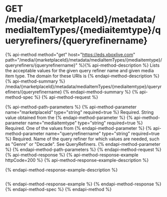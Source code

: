 # GET /media/{marketplaceId}/metadata/mediaItemTypes/{mediaitemtype}/queryrefiners/{queryrefinername}

{% api-method method="get" host="https://eds.xboxlive.com" path="/media/{marketplaceId}/metadata/mediaItemTypes/{mediaitemtype}/queryrefiners/{queryrefinername}" %}{% api-method-description %}
Lists the acceptable values for the given query refiner name and given media item type. The domain for these URIs is 
{% endapi-method-description %}
{% api-method-summary %}
/media/{marketplaceId}/metadata/mediaItemTypes/{mediaitemtype}/queryrefiners/{queryrefinername}
{% endapi-method-summary %}
{% api-method-spec %}
{% api-method-request %}

{% api-method-path-parameters %}
{% api-method-parameter name="marketplaceId" type="string" required=true %}
Required. String value obtained from the 
{% endapi-method-parameter %}
{% api-method-parameter name="mediaitemtype" type="string" required=true %}
Required. One of the values from 
{% endapi-method-parameter %}
{% api-method-parameter name="queryrefinername" type="string" required=true %}
Required. Name of the query refiner for which values are needed, such as "Genre" or "Decade". See QueryRefiners.
{% endapi-method-parameter %}
{% endapi-method-path-parameters %}
{% endapi-method-request %}
{% api-method-response %}
{% api-method-response-example httpCode=200 %}
{% api-method-response-example-description %}

{% endapi-method-response-example-description %}

```text
```
{% endapi-method-response-example %}
{% endapi-method-response %}
{% endapi-method-spec %}
{% endapi-method %}
